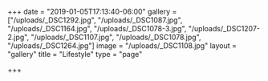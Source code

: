 +++
date = "2019-01-05T17:13:40-06:00"
gallery = ["/uploads/_DSC1292.jpg", "/uploads/_DSC1087.jpg", "/uploads/_DSC1164.jpg", "/uploads/_DSC1078-3.jpg", "/uploads/_DSC1207-2.jpg", "/uploads/_DSC1107.jpg", "/uploads/_DSC1078.jpg", "/uploads/_DSC1264.jpg"]
image = "/uploads/_DSC1108.jpg"
layout = "gallery"
title = "Lifestyle"
type = "page"

+++
